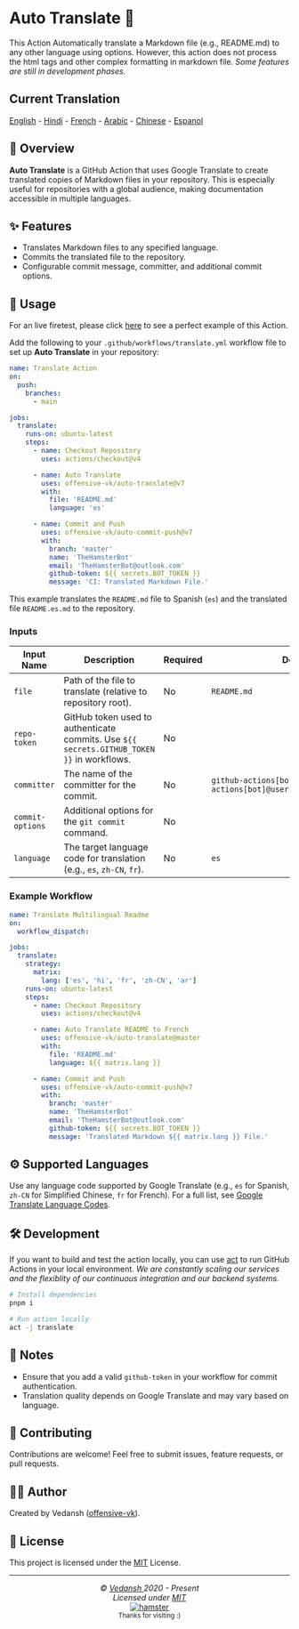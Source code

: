 # Auto Translate 📘

This Action Automatically translate a Markdown file (e.g., README.md) to any other language using options. However, this action does not process the html tags and other complex formatting in markdown file. *Some features are still in development phases.*

## Current Translation

[English](./README.md) - [Hindi](./README.hi.md) - [French](./README.fr.md) - [Arabic](./README.ar.md) - [Chinese](./README.zh-CN.md) - [Espanol](./README.es.md)

## 📖 Overview

**Auto Translate** is a GitHub Action that uses Google Translate to create translated copies of Markdown files in your repository. This is especially useful for repositories with a global audience, making documentation accessible in multiple languages.

## ✨ Features

- Translates Markdown files to any specified language.
- Commits the translated file to the repository.
- Configurable commit message, committer, and additional commit options.

## 🚀 Usage

For an live firetest, please click [here](https://github.com/offensive-vk/auto-translate/tree/master/.github/workflows/test.yml) to see a perfect example of this Action.

Add the following to your `.github/workflows/translate.yml` workflow file to set up **Auto Translate** in your repository:

```yaml
name: Translate Action
on:
  push:
    branches:
      - main

jobs:
  translate:
    runs-on: ubuntu-latest
    steps:
      - name: Checkout Repository
        uses: actions/checkout@v4

      - name: Auto Translate
        uses: offensive-vk/auto-translate@v7
        with:
          file: 'README.md'
          language: 'es'

      - name: Commit and Push
        uses: offensive-vk/auto-commit-push@v7
        with: 
          branch: 'master'
          name: 'TheHamsterBot'
          email: 'TheHamsterBot@outlook.com'
          github-token: ${{ secrets.BOT_TOKEN }}
          message: 'CI: Translated Markdown File.'
```

This example translates the `README.md` file to Spanish (`es`) and the translated file `README.es.md` to the repository.

### Inputs

| Input Name       | Description                                                                                  | Required | Default                                 |
|------------------|----------------------------------------------------------------------------------------------|----------|-----------------------------------------|
| `file`           | Path of the file to translate (relative to repository root). | No | `README.md` |
| `repo-token`   | GitHub token used to authenticate commits. Use `${{ secrets.GITHUB_TOKEN }}` in workflows.  | No | |
| `committer`      | The name of the committer for the commit. | No | `github-actions[bot] <github-actions[bot]@users.noreply.github.com>` |
| `commit-options` | Additional options for the `git commit` command. | No | |
| `language`       | The target language code for translation (e.g., `es`, `zh-CN`, `fr`). | No | `es` |

### Example Workflow

```yaml
name: Translate Multilingual Readme
on:
  workflow_dispatch:

jobs:
  translate:
    strategy:
      matrix:
        lang: ['es', 'hi', 'fr', 'zh-CN', 'ar']
    runs-on: ubuntu-latest
    steps:
      - name: Checkout Repository
        uses: actions/checkout@v4

      - name: Auto Translate README to French
        uses: offensive-vk/auto-translate@master
        with:
          file: 'README.md'
          language: ${{ matrix.lang }}

      - name: Commit and Push
        uses: offensive-vk/auto-commit-push@v7
        with: 
          branch: 'master'
          name: 'TheHamsterBot'
          email: 'TheHamsterBot@outlook.com'
          github-token: ${{ secrets.BOT_TOKEN }}
          message: 'Translated Markdown ${{ matrix.lang }} File.'
```

## ⚙️ Supported Languages

Use any language code supported by Google Translate (e.g., `es` for Spanish, `zh-CN` for Simplified Chinese, `fr` for French). For a full list, see [Google Translate Language Codes](https://cloud.google.com/translate/docs/languages).

## 🛠 Development

If you want to build and test the action locally, you can use [act](https://github.com/nektos/act) to run GitHub Actions in your local environment. *We are constantly scaling our services and the flexiblity of our continuous integration and our backend systems.*

```bash
# Install dependencies
pnpm i

# Run action locally
act -j translate
```

## 📝 Notes

- Ensure that you add a valid `github-token` in your workflow for commit authentication.
- Translation quality depends on Google Translate and may vary based on language.

## 🤝 Contributing

Contributions are welcome! Feel free to submit issues, feature requests, or pull requests.

## 🧑‍💻 Author

Created by Vedansh ([offensive-vk](https://github.com/offensive-vk)).

## 📜 License

This project is licensed under the [MIT](LICENSE) License.

***

<p align="center">
  <i>&copy; <a href="https://github.com/offensive-vk/">Vedansh </a> 2020 - Present</i><br>
  <i>Licensed under <a href="https://github.com/offensive-vk/auto-translate?tab=MIT-1-ov-file">MIT</a></i><br>
  <a href="https://github.com/TheHamsterBot"><img src="https://i.ibb.co/4KtpYxb/octocat-clean-mini.png" alt="hamster"/></a><br>
  <sup>Thanks for visiting :)</sup>
</p>